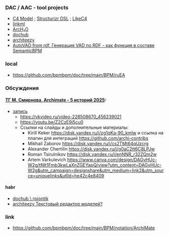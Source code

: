 ### DAC / AAC - tool projects
- [C4 Model](https://c4model.com/) ; [Structurizr DSL](https://github.com/structurizr/dsl) ; [LikeC4](https://github.com/likec4/likec4)
- [linkml](https://linkml.io/)
- [ArcH₂O](https://hd-tech.ru/ru/product/5) 
- [dochub](https://dochub.info/main)
- [architeezy](https://architeezy.com/metamodel/vad/dev/sample)
- [AutoVAD from rdf, Генерация VAD по RDF - как функция в составе SemanticBPM](https://github.com/bpmbpm/SemanticBPM/tree/main)

### local
- https://github.com/bpmbpm/doc/tree/main/BPM/ruEA
  
### Обсуждения
#### [ТГ М. Смирнова, Archimate - 5 историй 2025](https://t.me/s/it_arch):
- [запись](https://t.me/it_arch/1729)
    - https://vkvideo.ru/video-228508670_456239021
    - https://youtu.be/Z2CzE9j5cu0
  - Ссылки на слайды и дополнительные материалы:
    - Kirill Keker https://disk.yandex.ru/i/zg1qKa-90_kmlw и ссылка на плагин для интеграций https://github.com/archi-contribs
    - ‎Mikhail Zaborov https://disk.yandex.ru/i/cs2TMt64qUzcrg
    - Alexander Chertilin https://disk.yandex.ru/i/g0aC2tt6C8LPJw
    - ‎Roman Tsirulnikov https://disk.yandex.ru/i/enNNR_r32ZQm2w
    - Artem Varkulevich https://www.canva.com/design/DAGvHUc-W2g/tNIt1Fmb3kwLaXnZGEYapQ/view?utm_content=DAGvHUc-W2g&utm_campaign=designshare&utm_medium=link2&utm_source=uniquelinks&utlId=he42c4e8409

#### habr
- [dochub \ rpiontik](https://habr.com/ru/users/rpiontik/articles/)
- [architeezy Текстовый редактор моделей?](https://habr.com/ru/companies/architeezy/articles/938340/)

### link
- https://github.com/bpmbpm/doc/tree/main/BPM/notation/ArchiMate

